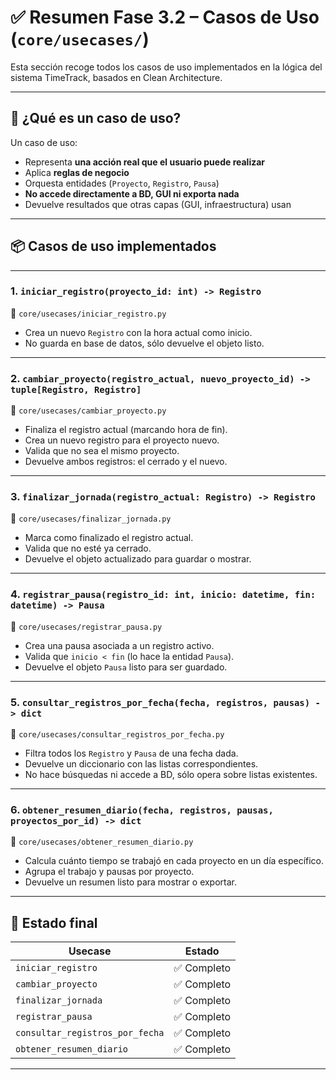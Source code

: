 # ✅ Resumen Fase 3.2 – Casos de Uso (`core/usecases/`)

Esta sección recoge todos los casos de uso implementados en la lógica del sistema TimeTrack, basados en Clean Architecture.

---

## 🧠 ¿Qué es un caso de uso?

Un caso de uso:

- Representa **una acción real que el usuario puede realizar**
- Aplica **reglas de negocio**
- Orquesta entidades (`Proyecto`, `Registro`, `Pausa`)
- **No accede directamente a BD, GUI ni exporta nada**
- Devuelve resultados que otras capas (GUI, infraestructura) usan

---

## 📦 Casos de uso implementados

---

### 1. `iniciar_registro(proyecto_id: int) -> Registro`

📁 `core/usecases/iniciar_registro.py`

- Crea un nuevo `Registro` con la hora actual como inicio.
- No guarda en base de datos, sólo devuelve el objeto listo.

---

### 2. `cambiar_proyecto(registro_actual, nuevo_proyecto_id) -> tuple[Registro, Registro]`

📁 `core/usecases/cambiar_proyecto.py`

- Finaliza el registro actual (marcando hora de fin).
- Crea un nuevo registro para el proyecto nuevo.
- Valida que no sea el mismo proyecto.
- Devuelve ambos registros: el cerrado y el nuevo.

---

### 3. `finalizar_jornada(registro_actual: Registro) -> Registro`

📁 `core/usecases/finalizar_jornada.py`

- Marca como finalizado el registro actual.
- Valida que no esté ya cerrado.
- Devuelve el objeto actualizado para guardar o mostrar.

---

### 4. `registrar_pausa(registro_id: int, inicio: datetime, fin: datetime) -> Pausa`

📁 `core/usecases/registrar_pausa.py`

- Crea una pausa asociada a un registro activo.
- Valida que `inicio < fin` (lo hace la entidad `Pausa`).
- Devuelve el objeto `Pausa` listo para ser guardado.

---

### 5. `consultar_registros_por_fecha(fecha, registros, pausas) -> dict`

📁 `core/usecases/consultar_registros_por_fecha.py`

- Filtra todos los `Registro` y `Pausa` de una fecha dada.
- Devuelve un diccionario con las listas correspondientes.
- No hace búsquedas ni accede a BD, sólo opera sobre listas existentes.

---

### 6. `obtener_resumen_diario(fecha, registros, pausas, proyectos_por_id) -> dict`

📁 `core/usecases/obtener_resumen_diario.py`

- Calcula cuánto tiempo se trabajó en cada proyecto en un día específico.
- Agrupa el trabajo y pausas por proyecto.
- Devuelve un resumen listo para mostrar o exportar.

---

## 📌 Estado final

| Usecase                    | Estado      |
|-----------------------------|-------------|
| `iniciar_registro`          | ✅ Completo |
| `cambiar_proyecto`          | ✅ Completo |
| `finalizar_jornada`         | ✅ Completo |
| `registrar_pausa`           | ✅ Completo |
| `consultar_registros_por_fecha` | ✅ Completo |
| `obtener_resumen_diario`    | ✅ Completo |

---
